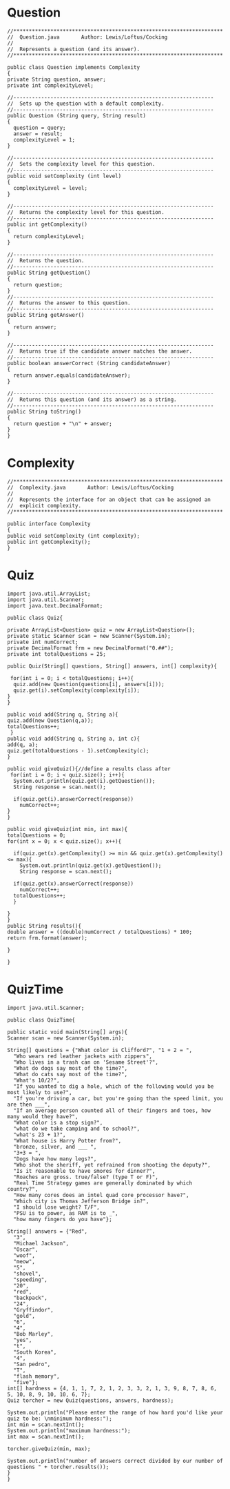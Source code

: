 # Question

    //********************************************************************
    //  Question.java       Author: Lewis/Loftus/Cocking
    //
    //  Represents a question (and its answer).
    //********************************************************************

    public class Question implements Complexity
    {
    private String question, answer;
    private int complexityLevel;

    //-----------------------------------------------------------------
    //  Sets up the question with a default complexity.
    //-----------------------------------------------------------------
    public Question (String query, String result)
    {
      question = query;
      answer = result;
      complexityLevel = 1;
    }

    //-----------------------------------------------------------------
    //  Sets the complexity level for this question.
    //-----------------------------------------------------------------
    public void setComplexity (int level)
    {
      complexityLevel = level;
    }

    //-----------------------------------------------------------------
    //  Returns the complexity level for this question.
    //-----------------------------------------------------------------
    public int getComplexity()
    {
      return complexityLevel;
    }

    //-----------------------------------------------------------------
    //  Returns the question.
    //-----------------------------------------------------------------
    public String getQuestion()
    {
      return question;
    }
    //-----------------------------------------------------------------
    //  Returns the answer to this question.
    //-----------------------------------------------------------------
    public String getAnswer()
    {
      return answer;
    }

    //-----------------------------------------------------------------
    //  Returns true if the candidate answer matches the answer.
    //-----------------------------------------------------------------
    public boolean answerCorrect (String candidateAnswer)
    {
      return answer.equals(candidateAnswer);
    }

    //-----------------------------------------------------------------
    //  Returns this question (and its answer) as a string.
    //-----------------------------------------------------------------
    public String toString()
    {
      return question + "\n" + answer;
    }
    }


# Complexity

    //********************************************************************
    //  Complexity.java       Author: Lewis/Loftus/Cocking
    // 
    //  Represents the interface for an object that can be assigned an
    //  explicit complexity.
    //********************************************************************

    public interface Complexity
    {
    public void setComplexity (int complexity);
    public int getComplexity();
    }

# Quiz
    import java.util.ArrayList;
    import java.util.Scanner;
    import java.text.DecimalFormat;

    public class Quiz{
  
    private ArrayList<Question> quiz = new ArrayList<Question>();
    private static Scanner scan = new Scanner(System.in);
    private int numCorrect;
    private DecimalFormat frm = new DecimalFormat("0.##");
    private int totalQuestions = 25;
  
    public Quiz(String[] questions, String[] answers, int[] complexity){
    
     for(int i = 0; i < totalQuestions; i++){
      quiz.add(new Question(questions[i], answers[i]));
      quiz.get(i).setComplexity(complexity[i]);
    }
    }
  
    public void add(String q, String a){
    quiz.add(new Question(q,a));
    totalQuestions++;
     }
    public void add(String q, String a, int c){
    add(q, a);
    quiz.get(totalQuestions - 1).setComplexity(c);
    }
  
    public void giveQuiz(){//define a results class after
     for(int i = 0; i < quiz.size(); i++){
      System.out.println(quiz.get(i).getQuestion());
      String response = scan.next();
      
      if(quiz.get(i).answerCorrect(response))
        numCorrect++;
    }
    }
  
    public void giveQuiz(int min, int max){
    totalQuestions = 0;
    for(int x = 0; x < quiz.size(); x++){
      
      if(quiz.get(x).getComplexity() >= min && quiz.get(x).getComplexity() <= max){
        System.out.println(quiz.get(x).getQuestion());
        String response = scan.next();
      
      if(quiz.get(x).answerCorrect(response))
        numCorrect++;
      totalQuestions++;
      }
    
    }
    }
    public String results(){
    double answer = ((double)numCorrect / totalQuestions) * 100;
    return frm.format(answer);
    
    }

    }

       
# QuizTime

    import java.util.Scanner;

    public class QuizTime{
  
    public static void main(String[] args){
    Scanner scan = new Scanner(System.in);
    
    String[] questions = {"What color is Clifford?", "1 + 2 = ",
      "Who wears red leather jackets with zippers",
      "Who lives in a trash can on 'Sesame Street'?",
      "What do dogs say most of the time?",
      "What do cats say most of the time?",
      "What's 10/2?",
      "If you wanted to dig a hole, which of the following would you be most likely to use?",
      "If you're driving a car, but you're going than the speed limit, you are then ___",
      "If an average person counted all of their fingers and toes, how many would they have?",
      "What color is a stop sign?",
      "what do we take camping and to school?",
      "what's 23 + 1?",
      "What house is Harry Potter from?",
      "bronze, silver, and ___ ",
      "3+3 = ",
      "Dogs have how many legs?",
      "Who shot the sheriff, yet refrained from shooting the deputy?",
      "Is it reasonable to have smores for dinner?",
      "Roaches are gross. true/false? (type T or F)",
      "Real Time Strategy games are generally dominated by which country?",
      "How many cores does an intel quad core processor have?",
      "Which city is Thomas Jefferson Bridge in?",
      "I should lose weight? T/F",
      "PSU is to power, as RAM is to _",
      "how many fingers do you have"};
    
    String[] answers = {"Red",
      "3",
      "Michael Jackson",
      "Oscar",
      "woof",
      "meow",
      "5",
      "shovel",
      "speeding",
      "20",
      "red",
      "backpack",
      "24",
      "Gryffindor",
      "gold",
      "6",
      "4",
      "Bob Marley",
      "yes",
      "t",
      "South Korea",
      "4",
      "San pedro",
      "T",
      "flash memory",
      "five"};
    int[] hardness = {4, 1, 1, 7, 2, 1, 2, 3, 3, 2, 1, 3, 9, 8, 7, 8, 6, 5, 10, 8, 9, 10, 10, 6, 7};
    Quiz torcher = new Quiz(questions, answers, hardness);
    
    System.out.println("Please enter the range of how hard you'd like your quiz to be: \nminimum hardness:");
    int min = scan.nextInt();
    System.out.println("maximum hardness:");
    int max = scan.nextInt();
    
    torcher.giveQuiz(min, max);
    
    System.out.println("number of answers correct divided by our number of questions " + torcher.results());
    }
    }
